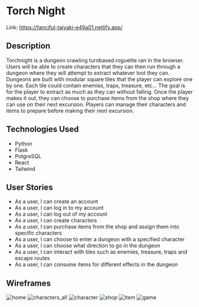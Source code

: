 # Torch Night
Link: https://fanciful-taiyaki-e49a01.netlify.app/

## Description
Torchnight is a dungeon crawling turnbased roguelite ran in the browser. Users will be able to create characters that they can then run through a dungeon where they will attempt to extract whatever loot they can. Dungeons are built with modular square tiles that the player can explore one by one. Each tile could contain enemies, traps, treasure, etc... The goal is for the player to extract as much as they can without falling. Once the player makes it out, they can choose to purchase items from the shop where they can use on their next excursion. Players can manage their characters and items to prepare before making their next excursion.

## Technologies Used
* Python
* Flask
* PotgreSQL
* React
* Tailwind

## User Stories
* As a user, I can create an account
* As a user, I can log in to my account
* As a user, I can log out of my account
* As a user, I can create characters
* As a user, I can purchase items from the shop and assign them into specific characters
* As a user, I can choose to enter a dungeon with a specified character
* As a user, I can choose what direction to go in the dungeon
* As a user, I can interact with tiles such as enemies, treasure, traps and escape routes
* As a user, I can consume items for different effects in the dungeon


## Wireframes
![home](https://media.git.generalassemb.ly/user/46962/files/07c71180-4b47-45b5-8ebf-68acbd8b88a3)
![characters_all](https://media.git.generalassemb.ly/user/46962/files/1b9c6c9a-9bfd-4408-b7eb-8d17e571abaa)
![character](https://media.git.generalassemb.ly/user/46962/files/9e74bc55-8f02-4fdd-848c-6e4483a69e8d)
![shop](https://media.git.generalassemb.ly/user/46962/files/897529a6-b50d-44db-86a5-97826ee5fffb)
![item](https://media.git.generalassemb.ly/user/46962/files/6ed993e3-35ec-4e44-909b-e7d1d7e9e508)
![game](https://media.git.generalassemb.ly/user/46962/files/97865435-fdd4-4bcd-a413-08c09b488359)
